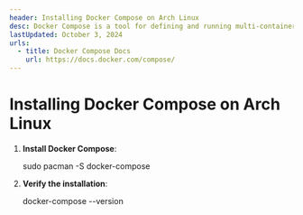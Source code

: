 ```yaml
---
header: Installing Docker Compose on Arch Linux
desc: Docker Compose is a tool for defining and running multi-container Docker applications using a simple YAML file.
lastUpdated: October 3, 2024
urls:
  - title: Docker Compose Docs
    url: https://docs.docker.com/compose/
---
```


# Installing Docker Compose on Arch Linux

1. **Install Docker Compose**:
   
   sudo pacman -S docker-compose

2. **Verify the installation**:
   
   docker-compose --version
